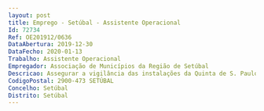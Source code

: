 ```yaml
--- 
layout: post
title: Emprego - Setúbal - Assistente Operacional
Id: 72734
Ref: OE201912/0636
DataAbertura: 2019-12-30
DataFecho: 2020-01-13
Trabalho: Assistente Operacional
Empregador: Associação de Municípios da Região de Setúbal
Descricao: Assegurar a vigilância das instalações da Quinta de S. Paulo  Assegurar as tarefas inerentes ao funcionamento da Quinta Pedagógica, nomeadamente, a alimentação e higienização dos animais  limpar e manter o estábulo e a cerca onde se colocam os animais visitados pelas crianças das escolas  verificar o controlo sanitário dos animais  manter tratados os relvados e os canteiros  plantar e tratar das espécies da horta  tratar as árvores de fruto existente no pomar  semear e cuidar das pastagens para os animais  limpar as zonas envolventes dos conventos de S. Paulo e Capuchos  limpar e manter em condições de utilização o Parque de Merendas da Quinta de S. Paulo  controlar e fazer manutenção das instalações, maquinaria e equipamentos agrícolas.
CodigoPostal: 2900-473 SETÚBAL
Concelho: Setúbal
Distrito: Setúbal
--- 
```

